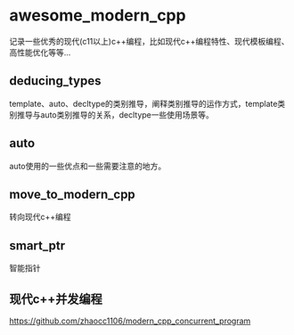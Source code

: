 # awesome_modern_cpp
记录一些优秀的现代(c11以上)c++编程，比如现代c++编程特性、现代模板编程、高性能优化等等...

## deducing_types
template、auto、decltype的类别推导，阐释类别推导的运作方式，template类别推导与auto类别推导的关系，decltype一些使用场景等。

## auto
auto使用的一些优点和一些需要注意的地方。

## move_to_modern_cpp
转向现代c++编程

## smart_ptr
智能指针

## 现代c++并发编程
https://github.com/zhaocc1106/modern_cpp_concurrent_program
